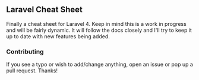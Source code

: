 ## Laravel Cheat Sheet

Finally a cheat sheet for Laravel 4. Keep in mind this is a work in progress and will be fairly dynamic. It will follow the docs closely and I'll try to keep it up to date with new features being added.


### Contributing

If you see a typo or wish to add/change anything, open an issue or pop up a pull request. Thanks!
